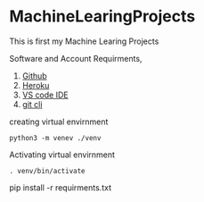 # MachineLearingProjects
This is first my Machine Learing Projects

Software and Account Requirments,

1. [Github](https://github.com)
2. [Heroku](https://www.heroku.com/)
3. [VS code IDE](https://code.visualstudio.com/)
4. [git cli](https://git-scm.com/book/en/v2/Getting-Started-The-Command-Line)

creating virtual envirnment
```
python3 -m venev ./venv
```
Activating virtual envirnment
```
. venv/bin/activate
```

pip install -r requirments.txt